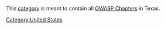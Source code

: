 This [category](:Special:Categories "wikilink") is meant to contain all
[OWASP Chapters](:Category:OWASP_Chapter "wikilink") in Texas.

[Category:United States](Category:United_States "wikilink")